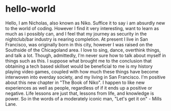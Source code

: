 # hello-world
Hello, I am Nicholas, also known as Niko.
Suffice it to say i am absurdly new to the world of coding.
However I find it very interesting, want to learn as much as i possibly can, and I feel that my journey as security in the nightclub/bar industry is nearing completion.
At present I live in San Francisco, was originally born in this city, however I was raised on the Southside of the Chicagoland area.
I love to sing, dance, overthink things, and talk a lot.
Though, admittedly, I'm never sure how to talk about myself in things such as this.
I suppose what brought me to the conclusion that obtaining a tech based skillset would be beneficial to me is my history playing video games, coupled with how much these things have become interwoven into everday society, and my living in San Francisco.
I'm positive about this new chapter in "The Book of Niko".
I happen to like new experiences as well as people, regardless of if it ends up a positive or negative.
Life lessons are just that, lessons from life, and knowledge is power.
So in the words of a moderately iconic man, "Let's get it on" - Mills Lane.
